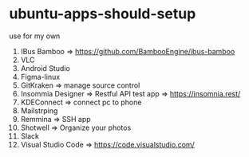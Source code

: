 # ubuntu-apps-should-setup
use for my own

1. IBus Bamboo => https://github.com/BambooEngine/ibus-bamboo
2. VLC
3. Android Studio
4. Figma-linux
5. GitKraken => manage source control
6. Insommia Designer => Restful API test app => https://insomnia.rest/
7. KDEConnect => connect pc to phone
8. Mailstrping
9. Remmina => SSH app
10. Shotwell => Organize your photos
11. Slack
14. Visual Studio Code => https://code.visualstudio.com/
